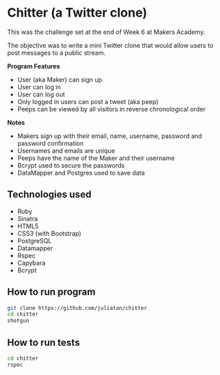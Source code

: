 Chitter (a Twitter clone)
=========================

This was the challenge set at the end of Week 6 at Makers Academy.

The objective was to write a mini Twitter clone that would allow users to post messages to a public stream. 

<b>Program Features</b>
- User (aka Maker) can sign up
- User can log in
- User can log out
- Only logged in users can post a tweet (aka peep)
- Peeps can be viewed by all visitors in reverse chronological order

<b>Notes</b>
- Makers sign up with their email, name, username, password and password confirmation
- Usernames and emails are unique
- Peeps have the name of the Maker and their username
- Bcrypt used to secure the passwords
- DataMapper and Postgres used to save data

Technologies used
-----------------

- Ruby
- Sinatra
- HTML5
- CSS3 (with Bootstrap)
- PostgreSQL
- Datamapper
- Rspec
- Capybara
- Bcrypt

How to run program
------------------
```sh
git clone https://github.com/juliatan/chitter
cd chitter
shotgun
```

How to run tests
----------------
```sh
cd chitter
rspec
```
